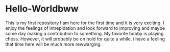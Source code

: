 # Hello-Worldbww
This is my first repository 
I am here for the first time and it is very exciting. I enjoy the feelings of intrepidation and look forward to improving and maybe some day making a contribution to something. My favorite hobby is playing chess. However, it will probably be on hold for quite a while. i have a feeling that time here will be much more rewwarging. 
